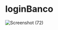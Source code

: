 # loginBanco
![Screenshot (72)](https://user-images.githubusercontent.com/57459718/79081581-68bfa800-7ce4-11ea-9fb1-bb36332dd9a1.png)

